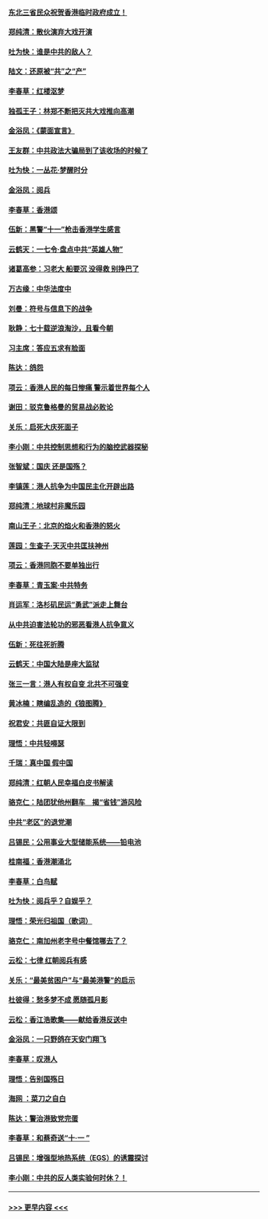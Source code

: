 #### [东北三省民众祝贺香港临时政府成立！](../pages/nsc993/n11571215.md?t=10061801) 
#### [郑纯清：散伙演弃大戏开演](../pages/nsc993/n11570826.md?t=10061801) 
#### [吐为快：谁是中共的敌人？](../pages/nsc993/n11570817.md?t=10061801) 
#### [陆文：还原被“共”之“产”](../pages/nsc993/n11570798.md?t=10061801) 
#### [李春草：红楼沤梦](../pages/nsc993/n11569673.md?t=10061801) 
#### [独孤王子：林郑不断把灭共大戏推向高潮](../pages/nsc993/n11569381.md?t=10061801) 
#### [金浴凤：《蒙面宣言》](../pages/nsc993/n11569368.md?t=10061801) 
#### [王友群：中共政法大骗局到了该收场的时候了](../pages/nsc993/n11568940.md?t=10061801) 
#### [吐为快：一丛花‧梦醒时分](../pages/nsc993/n11567491.md?t=10061801) 
#### [金浴凤：阅兵](../pages/nsc993/n11567454.md?t=10061801) 
#### [李春草：香港颂](../pages/nsc993/n11567444.md?t=10061801) 
#### [伍新：黑警“十一”枪击香港学生感言](../pages/nsc993/n11567426.md?t=10061801) 
#### [云鹤天：一七令‧盘点中共“英雄人物”](../pages/nsc993/n11567091.md?t=10061801) 
#### [诸葛高参：习老大 船要沉 没得救 别挣巴了](../pages/nsc993/n11566976.md?t=10061801) 
#### [万古缘：中华法度中](../pages/nsc993/n11566726.md?t=10061801) 
#### [刘曼：符号与信息下的战争](../pages/nsc993/n11564655.md?t=10061801) 
#### [耿静：七十载逆浪淘沙，且看今朝](../pages/nsc993/n11564520.md?t=10061801) 
#### [习主席：答应五求有脸面](../pages/nsc993/n11563953.md?t=10061801) 
#### [陈达：鸽怨](../pages/nsc993/n11561879.md?t=10061801) 
#### [项云：香港人民的每日惨痛  警示着世界每个人](../pages/nsc993/n11559273.md?t=10061801) 
#### [谢田：驳克鲁格曼的贸易战必败论](../pages/nsc993/n11555840.md?t=10061801) 
#### [关乐：启死大庆死面子](../pages/nsc993/n11556823.md?t=10061801) 
#### [李小刚：中共控制思想和行为的脑控武器探秘](../pages/nsc993/n11556776.md?t=10061801) 
#### [张智斌：国庆  还是国殇？](../pages/nsc993/n11556617.md?t=10061801) 
#### [李镇莲：港人抗争为中国民主化开辟出路](../pages/nsc993/n11556570.md?t=10061801) 
#### [郑纯清：地球村非魔乐园](../pages/nsc993/n11555415.md?t=10061801) 
#### [南山王子：北京的焰火和香港的怒火](../pages/nsc993/n11555318.md?t=10061801) 
#### [莲园：生查子·天灭中共匡扶神州](../pages/nsc993/n11555302.md?t=10061801) 
#### [项云：香港同胞不要单独出行](../pages/nsc993/n11555276.md?t=10061801) 
#### [李春草：青玉案‧中共特务](../pages/nsc993/n11552356.md?t=10061801) 
#### [肖运军：洛杉矶民运“勇武”派走上舞台](../pages/nsc993/n11551595.md?t=10061801) 
#### [从中共迫害法轮功的邪恶看港人抗争意义](../pages/nsc993/n11540858.md?t=10061801) 
#### [伍新：死往死折腾](../pages/nsc993/n11550174.md?t=10061801) 
#### [云鹤天：中国大陆是座大监狱](../pages/nsc993/n11550155.md?t=10061801) 
#### [张三一言：港人有权自变 北共不可强变](../pages/nsc993/n11550132.md?t=10061801) 
#### [黄冰楠：瞎编乱造的《狼图腾》](../pages/nsc993/n11550082.md?t=10061801) 
#### [祝君安：共匪自证大限到](../pages/nsc993/n11550041.md?t=10061801) 
#### [理悟：中共轻嘚瑟](../pages/nsc993/n11547978.md?t=10061801) 
#### [千瑞：真中国 假中国](../pages/nsc993/n11547865.md?t=10061801) 
#### [郑纯清：红朝人民幸福白皮书解读](../pages/nsc993/n11547499.md?t=10061801) 
#### [骆克仁：陆团犹他州翻车　揭“省钱”游风险](../pages/nsc993/n11546977.md?t=10061801) 
#### [中共“老区”的退党潮](../pages/nsc993/n11545995.md?t=10061801) 
#### [吕锡民：公用事业大型储能系统——铅电池](../pages/nsc993/n11545701.md?t=10061801) 
#### [桂南福：香港潮涌北](../pages/nsc993/n11545682.md?t=10061801) 
#### [李春草：白鸟赋](../pages/nsc993/n11545663.md?t=10061801) 
#### [吐为快：阅兵乎？自娱乎？](../pages/nsc993/n11545625.md?t=10061801) 
#### [理悟：荣光归祖国（歌词）](../pages/nsc993/n11545616.md?t=10061801) 
#### [骆克仁：南加州老字号中餐馆哪去了？](../pages/nsc993/n11545120.md?t=10061801) 
#### [云松：七律 红朝阅兵有感](../pages/nsc993/n11542394.md?t=10061801) 
#### [关乐：“最美贫困户”与“最美港警”的启示](../pages/nsc993/n11542252.md?t=10061801) 
#### [杜彼得：愁多梦不成 愿随孤月影](../pages/nsc993/n11540296.md?t=10061801) 
#### [云松：香江浩歌集——献给香港反送中](../pages/nsc993/n11540149.md?t=10061801) 
#### [金浴凤：一只野鸽在天安门翔飞](../pages/nsc993/n11540280.md?t=10061801) 
#### [李春草：叹港人](../pages/nsc993/n11540119.md?t=10061801) 
#### [理悟：告别国殇日](../pages/nsc993/n11539610.md?t=10061801) 
#### [海网 ：菜刀之自白](../pages/nsc993/n11539597.md?t=10061801) 
#### [陈达：警治港致党完蛋](../pages/nsc993/n11538127.md?t=10061801) 
#### [李春草：和蔡奇送“十·一 ”](../pages/nsc993/n11537810.md?t=10061801) 
#### [吕锡民：增强型地热系统（EGS）的诱震探讨](../pages/nsc993/n11537765.md?t=10061801) 
#### [李小刚：中共的反人类实验何时休？！](../pages/nsc993/n11537669.md?t=10061801) 

----
#### [ >>> 更早内容 <<< ](../indexes/nsc993-earlier.md)
